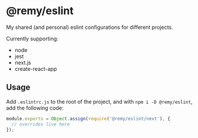 # @remy/eslint

My shared (and personal) eslint configurations for different projects.

Currently supporting:

* node
* jest
* next.js
* create-react-app

## Usage

Add `.eslintrc.js` to the root of the project, and with `npm i -D @remy/eslint`,
add the following code:

```js
module.exports = Object.assign(require('@remy/eslint/next'), {
  // overrides live here
});
```
